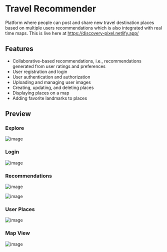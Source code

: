 # Travel Recommender
Platform where people can post and share new travel destination places based on multiple users recommendations which is also integrated with real time maps.
This is live here at https://discovery-pixel.netlify.app/ 

## Features
- Collaborative-based recommendations, i.e., recommendations generated from user ratings and preferences
- User registration and login
- User authentication and authorization
- Uploading and managing user images
- Creating, updating, and deleting places
- Displaying places on a map
- Adding favorite landmarks to places

## Preview

### Explore
![image](https://github.com/user-attachments/assets/c037bc1c-7669-4f6e-83c3-052c537e2d89)


### Login
![image](https://github.com/sskanda/discoverPixel/assets/57634365/29fbd0e2-6134-4631-b29d-74dc0c1f4502)


### Recommendations
![image](https://github.com/user-attachments/assets/e4c9b2ac-c0b7-4cc0-8f83-ececaca829ea)

![image](https://github.com/user-attachments/assets/b331ea4c-146c-4f38-9249-bf00fa7eaf86)


### User Places
![image](https://github.com/sskanda/discoverPixel/assets/57634365/ed58c2a7-b9cc-4fb5-9cd0-11e2c245b25c)


### Map View
![image](https://github.com/sskanda/discoverPixel/assets/57634365/5f1bd6ac-2261-45c5-b8c8-b842d480a2ad)


